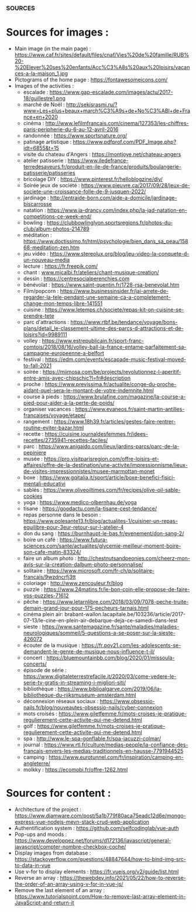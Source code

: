 ### SOURCES  

# Sources for images : 
- Main image (in the main page) : https://www.caf.fr/sites/default/files/cnaf/Vies%20de%20famille/RUB%20-%20Elever%20ses%20enfants/Acc%C3%A8s%20aux%20loisirs/vacances-a-la-maison_1.jpg
- Pictograms of the home page : https://fontawesomeicons.com/
- Images of the activities :
    - escalade : https://www.gap-escalade.com/images/actu/2017-18/guillestre1.png 
    - marché de Noël : http://sekisrasmi.ru/?www=Les+plus+beaux+march%C3%A9s+de+No%C3%ABl+de+France+en+2020 
    - cinéma : http://www.lefilmfrancais.com/cinema/127353/les-chiffres-paris-peripherie-du-6-au-12-avril-2016 
    - randonnée : https://www.sportsnature.org/ 
    - patinage artistique : https://www.pdfprof.com/PDF_Image.php?idt=6855&t=15
    - visite du chateau d'Angers : https://montjoye.net/chateau-angers
    - atelier patisserie : https://www.iledefrance-terredesaveurs.fr/produit-en-ile-de-france/produits/boulangerie-patisserie/patisseries 
    - bricolage DIY : https://www.pinterest.fr/helloblogzine/diy/ 
    - Soirée jeux de société : https://www.pieuvre.ca/2017/09/28/jeux-de-societe-une-croissance-folle-de-9-jusquen-2022/ 
    - jardinage : http://entraide-born.com/aide-a-domicile/jardinage-biscarrosse
    - natation : https://www.ja-drancy.com/index.php/la-jad-natation-en-competitions-ce-week-end/
    - bowling : https://clubbowlinglyon.sportsregions.fr/photos-du-club/album-photos-214789 
    - méditation : https://www.doctissimo.fr/html/psychologie/bien_dans_sa_peau/15868-meditation-zen.htm 
    - jeu vidéo : https://www.stereolux.org/blog/jeu-video-la-conquete-d-un-nouveau-media 
    - lecture : https://fr.freepik.com/ 
    - chant : www.mjcalbi.fr/ateliers/chant-musique-creation/
    - dessin : https://centresocialperenchies.com
    - bénévolat : https://www.saint-quentin.fr/1728-rsa-benevolat.htm 
    - Film/popcorn : https://www.businessinsider.fr/jai-arrete-de-regarder-la-tele-pendant-une-semaine-ca-a-completement-change-mon-temps-libre-141551 
    - cuisine : https://www.letemps.ch/societe/repas-kit-on-cuisine-se-prendre-tete 
    - parc d'attractions : https://www.rtbf.be/tendance/voyage/bons-plans/detail_le-classement-ultime-des-parcs-d-attractions-et-de-loisirs?id=9989111 
    - volley : https://www.estrepublicain.fr/sport-franc-comtois/2018/08/16/volley-ball-la-france-entame-parfaitement-sa-campagne-europeenne-a-belfort
    - festival : https://edm.com/events/escapade-music-festival-moved-to-fall-2021
    - soirée : https://miimosa.com/be/projects/revolutionnez-l-aperitif-entre-amis-avec-chipschic?l=fr#description
    - proche : https://www.previssima.fr/actualite/conge-du-proche-aidant-quel-sera-le-montant-de-votre-indemnite.html
    - course à pieds : https://www.brulafine.com/magazine/la-course-a-pied-pour-aider-a-la-perte-de-poids/
    - organiser vacances : https://www.evaneos.fr/saint-martin-antilles-francaises/voyage/etape/
    - rangement : https://www.18h39.fr/articles/gestes-faire-rentrer-routine-eviter-bazar.html 
    - recette : https://cuisine.journaldesfemmes.fr/idees-recettes/2735941-recettes-faciles/ 
    - parc : https://www.anigaido.com/lieux/jardins-parcs/parc-de-la-pepiniere
    - musée : https://pro.visitparisregion.com/offre-loisirs-et-affaires/offre-de-la-destination/une-activite/impressionnisme/lieux-de-visites-impressionnistes/musee-marmottan-monet
    - boxe : https://www.gqitalia.it/sport/article/boxe-benefici-fisici-mentali-educativi 
    - sablés : https://www.oliveoiltimes.com/fr/recipes/olive-oil-sable-cookies 
    - yoga : https://www.medico-olbernhau.de/yoga 
    - tisane : https://goodactu.com/la-tisane-cest-tendance/
    - repas personne dans le besoin : https://www.polesante13.fr/blog/actualites-1/cuisiner-un-repas-equilibre-pour-3eur-retour-sur-l-atelier-4 
    - don du sang : https://burnhaupt-le-bas.fr/evenement/don-sang-2/
    - boire un café : https://www.futura-sciences.com/sante/actualites/glycemie-meilleur-moment-boire-son-cafe-matin-83324/
    - faire un album photo : http://chestnutsandpeonies.com/cheerz-mon-avis-sur-la-creation-dalbum-photo-personnalise/
    - solitaire : https://www.microsoft.com/fr-ch/p/solitaire-francais/9wzdncrfj3tt
    - coloriage : http://www.zencouleur.fr/blog
    - puzzle : https://www.24matins.fr/le-bon-coin-elle-propose-de-faire-vos-puzzles-71612
    - pêche : https://www.letarnlibre.com/2018/03/09/7078-peche-truite-demain-grand-jour-pour-175-pecheurs-tarnais.html
    - cinéma plein air: brabant-wallon.lacapitale.be/103236/article/2017-07-13/le-cine-en-plein-air-debarque-deja-ce-samedi-dans-lest
    - sieste : https://www.santemagazine.fr/sante/maladies/maladies-neurologiques/sommeil/5-questions-a-se-poser-sur-la-sieste-426072
    - écouter de la musique : https://fr.pov21.com/les-adolescents-se-demandent-le-genre-de-musique-nous-influence-t-il/
    - concert : https://bluemountainbb.com/blog/2020/01/missoula-concerts/
    - épisode de série : https://www.digitaleterrestrefacile.it/2020/03/come-vedere-le-serie-tv-gratis-in-streaming-i-migliori-siti/
    - bibliothèque : https://www.biblioalgarve.com/2019/06/la-bibliotheque-du-rijksmuseum-amsterdam.html
    - déconnexion réseaux sociaux : https://www.obsessio-nails.fr/blog/nouveautes-obsessio-nails/cyber-connexion
    - mots croisés : https://www.giletfemme.fr/mots-croises-je-pratique-regulierement-cette-activite-qui-me-detend.html
    - golf : https://www.giletfemme.fr/mots-croises-je-pratique-regulierement-cette-activite-qui-me-detend.html 
    - spa : http://www.le-spa-gonflable.fr/spa-jacuzzi-colmar/ 
    - journal : https://www.rtl.fr/culture/medias-people/la-confiance-des-francais-envers-les-medias-traditionnels-en-hausse-7791944525
    - camping : https://www.eurotunnel.com/fr/inspiration/camping-en-angleterre/
    - molkky : https://ecomobi.fr/offre-1262.html
  
  
# Sources for content : 
- Architecture of the project : https://www.djamware.com/post/5a1b779f80aca75eadc12d6e/mongo-express-vue-nodejs-mevn-stack-crud-web-application
- Authentification system : https://github.com/selfcodinglab/vue-auth
- Pop-ups and moods : https://www.developpez.net/forums/d172136/javascript/general-javascript/compter-nombre-checkbox-coche/
- Display images from database : https://stackoverflow.com/questions/48847644/how-to-bind-img-src-to-data-in-vue
- Use v-for to display elements : https://fr.vuejs.org/v2/guide/list.html
- Reverse an array : https://thewebdev.info/2021/05/22/how-to-reverse-the-order-of-an-array-using-v-for-in-vue-js/
- Remove the last element of an array : https://www.tutorialspoint.com/How-to-remove-last-array-element-in-JavaScript-and-return-it
